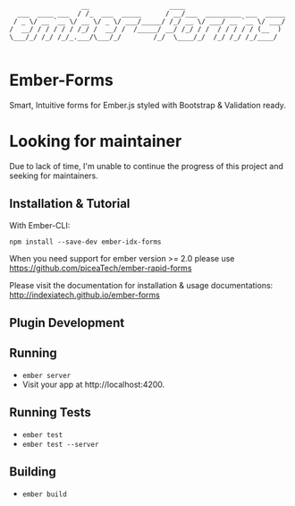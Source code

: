 
```
                  __                    ____                         
  ___  ____ ___  / /_  ___  _____      / __/___  _________ ___  _____
 / _ \/ __ `__ \/ __ \/ _ \/ ___/_____/ /_/ __ \/ ___/ __ `__ \/ ___/
/  __/ / / / / / /_/ /  __/ /  /_____/ __/ /_/ / /  / / / / / (__  ) 
\___/_/ /_/ /_/_.___/\___/_/        /_/  \____/_/  /_/ /_/ /_/____/  
                                                                     
```

# Ember-Forms

Smart, Intuitive forms for Ember.js styled with Bootstrap &amp; Validation ready.

# Looking for maintainer

Due to lack of time, I'm unable to continue the progress of this project and seeking for maintainers.

## Installation & Tutorial

With Ember-CLI:

```
npm install --save-dev ember-idx-forms
```
When you need support for ember version >= 2.0 please use https://github.com/piceaTech/ember-rapid-forms

Please visit the documentation for installation & usage documentations: http://indexiatech.github.io/ember-forms


## Plugin Development

## Running

* `ember server`
* Visit your app at http://localhost:4200.

## Running Tests

* `ember test`
* `ember test --server`

## Building

* `ember build`
